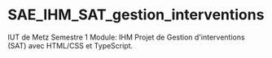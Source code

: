 # SAE_IHM_SAT_gestion_interventions
IUT de Metz Semestre 1 Module: IHM 
Projet de Gestion d'interventions (SAT) avec HTML/CSS et TypeScript.
